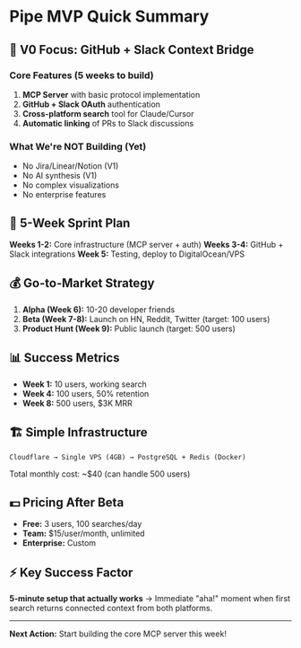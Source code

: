 # Pipe MVP Quick Summary

## 🎯 V0 Focus: GitHub + Slack Context Bridge

### Core Features (5 weeks to build)
1. **MCP Server** with basic protocol implementation
2. **GitHub + Slack OAuth** authentication
3. **Cross-platform search** tool for Claude/Cursor
4. **Automatic linking** of PRs to Slack discussions

### What We're NOT Building (Yet)
- No Jira/Linear/Notion (V1)
- No AI synthesis (V1) 
- No complex visualizations
- No enterprise features

## 🚀 5-Week Sprint Plan

**Weeks 1-2:** Core infrastructure (MCP server + auth)
**Weeks 3-4:** GitHub + Slack integrations
**Week 5:** Testing, deploy to DigitalOcean/VPS

## 💰 Go-to-Market Strategy

1. **Alpha (Week 6):** 10-20 developer friends
2. **Beta (Week 7-8):** Launch on HN, Reddit, Twitter (target: 100 users)
3. **Product Hunt (Week 9):** Public launch (target: 500 users)

## 📊 Success Metrics

- **Week 1:** 10 users, working search
- **Week 4:** 100 users, 50% retention  
- **Week 8:** 500 users, $3K MRR

## 🏗️ Simple Infrastructure

```
Cloudflare → Single VPS (4GB) → PostgreSQL + Redis (Docker)
```

Total monthly cost: ~$40 (can handle 500 users)

## 💵 Pricing After Beta

- **Free:** 3 users, 100 searches/day
- **Team:** $15/user/month, unlimited
- **Enterprise:** Custom

## ⚡ Key Success Factor

**5-minute setup that actually works** → Immediate "aha!" moment when first search returns connected context from both platforms.

---

**Next Action:** Start building the core MCP server this week!
